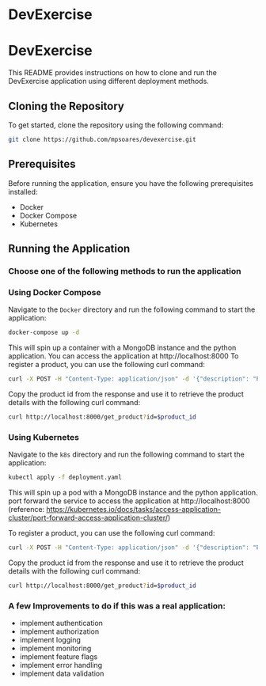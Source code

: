 # DevExercise
# DevExercise

This README provides instructions on how to clone and run the DevExercise application using different deployment methods.

## Cloning the Repository

To get started, clone the repository using the following command:

```bash
git clone https://github.com/mpsoares/devexercise.git
```

## Prerequisites

Before running the application, ensure you have the following prerequisites installed:

- Docker
- Docker Compose
- Kubernetes


## Running the Application

### Choose one of the following methods to run the application

### Using Docker Compose

Navigate to the `Docker` directory and run the following command to start the application:

```bash
docker-compose up -d
```
This will spin up a container with a MongoDB instance and the python application.
You can access the application at http://localhost:8000
To register a product, you can use the following curl command:

```bash
curl -X POST -H "Content-Type: application/json" -d '{"description": "Product Description", "price": 100, "categories": ["Category1", "Category2"]}' http://localhost:8000/register_product
```
Copy the product id from the response and use it to retrieve the product details with the following curl command:

```bash
curl http://localhost:8000/get_product?id=$product_id
```


### Using Kubernetes

Navigate to the `k8s` directory and run the following command to start the application:

```bash
kubectl apply -f deployment.yaml
```

This will spin up a pod with a MongoDB instance and the python application.
port forward the service to access the application at http://localhost:8000 (reference: https://kubernetes.io/docs/tasks/access-application-cluster/port-forward-access-application-cluster/)

To register a product, you can use the following curl command:

```bash
curl -X POST -H "Content-Type: application/json" -d '{"description": "Product Description", "price": 100, "categories": ["Category1", "Category2"]}' http://localhost:8000/register_product
``` 

Copy the product id from the response and use it to retrieve the product details with the following curl command:

```bash
curl http://localhost:8000/get_product?id=$product_id
```

### A few Improvements to do if this was a real application:
- implement authentication
- implement authorization
- implement logging
- implement monitoring
- implement feature flags
- implement error handling
- implement data validation




